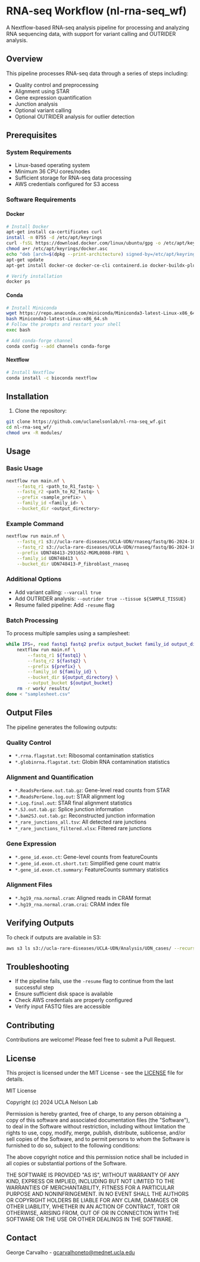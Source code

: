 # RNA-seq Workflow (nl-rna-seq_wf)

A Nextflow-based RNA-seq analysis pipeline for processing and analyzing RNA sequencing data, with support for variant calling and OUTRIDER analysis.

## Overview

This pipeline processes RNA-seq data through a series of steps including:
- Quality control and preprocessing
- Alignment using STAR
- Gene expression quantification
- Junction analysis
- Optional variant calling
- Optional OUTRIDER analysis for outlier detection

## Prerequisites

### System Requirements
- Linux-based operating system
- Minimum 36 CPU cores/nodes
- Sufficient storage for RNA-seq data processing
- AWS credentials configured for S3 access

### Software Requirements

#### Docker
```bash
# Install Docker
apt-get install ca-certificates curl
install -m 0755 -d /etc/apt/keyrings
curl -fsSL https://download.docker.com/linux/ubuntu/gpg -o /etc/apt/keyrings/docker.asc
chmod a+r /etc/apt/keyrings/docker.asc
echo "deb [arch=$(dpkg --print-architecture) signed-by=/etc/apt/keyrings/docker.asc] https://download.docker.com/linux/ubuntu $(. /etc/os-release && echo "$VERSION_CODENAME") stable" | tee /etc/apt/sources.list.d/docker.list > /dev/null
apt-get update
apt-get install docker-ce docker-ce-cli containerd.io docker-buildx-plugin docker-compose-plugin

# Verify installation
docker ps
```

#### Conda
```bash
# Install Miniconda
wget https://repo.anaconda.com/miniconda/Miniconda3-latest-Linux-x86_64.sh
bash Miniconda3-latest-Linux-x86_64.sh
# Follow the prompts and restart your shell
exec bash

# Add conda-forge channel
conda config --add channels conda-forge
```

#### Nextflow
```bash
# Install Nextflow
conda install -c bioconda nextflow
```

## Installation

1. Clone the repository:
```bash
git clone https://github.com/uclanelsonlab/nl-rna-seq_wf.git
cd nl-rna-seq_wf/
chmod u+x -R modules/
```

## Usage

### Basic Usage
```bash
nextflow run main.nf \
    --fastq_r1 <path_to_R1_fastq> \
    --fastq_r2 <path_to_R2_fastq> \
    --prefix <sample_prefix> \
    --family_id <family_id> \
    --bucket_dir <output_directory>
```

### Example Command
```bash
nextflow run main.nf \
    --fastq_r1 s3://ucla-rare-diseases/UCLA-UDN/rnaseq/fastq/BG-2024-10-15/UDN748413-2931652-MGML0088-FBR1-R1_001.fastq.gz \
    --fastq_r2 s3://ucla-rare-diseases/UCLA-UDN/rnaseq/fastq/BG-2024-10-15/UDN748413-2931652-MGML0088-FBR1-R2_001.fastq.gz \
    --prefix UDN748413-2931652-MGML0088-FBR1 \
    --family_id UDN748413 \
    --bucket_dir UDN748413-P_fibroblast_rnaseq
```

### Additional Options
- Add variant calling: `--varcall true`
- Add OUTRIDER analysis: `--outrider true --tissue ${SAMPLE_TISSUE}`
- Resume failed pipeline: Add `-resume` flag

### Batch Processing
To process multiple samples using a samplesheet:
```bash
while IFS=, read fastq1 fastq2 prefix output_bucket family_id output_directory; do
    nextflow run main.nf \
        --fastq_r1 ${fastq1} \
        --fastq_r2 ${fastq2} \
        --prefix ${prefix} \
        --family_id ${family_id} \
        --bucket_dir ${output_directory} \
        --output_bucket ${output_bucket}
    rm -r work/ results/
done < "samplesheet.csv"
```

## Output Files

The pipeline generates the following outputs:

### Quality Control
- `*.rrna.flagstat.txt`: Ribosomal contamination statistics
- `*.globinrna.flagstat.txt`: Globin RNA contamination statistics

### Alignment and Quantification
- `*.ReadsPerGene.out.tab.gz`: Gene-level read counts from STAR
- `*.ReadsPerGene.log.out`: STAR alignment log
- `*.Log.final.out`: STAR final alignment statistics
- `*.SJ.out.tab.gz`: Splice junction information
- `*.bam2SJ.out.tab.gz`: Reconstructed junction information
- `*_rare_junctions_all.tsv`: All detected rare junctions
- `*_rare_junctions_filtered.xlsx`: Filtered rare junctions

### Gene Expression
- `*.gene_id.exon.ct`: Gene-level counts from featureCounts
- `*.gene_id.exon.ct.short.txt`: Simplified gene count matrix
- `*.gene_id.exon.ct.summary`: FeatureCounts summary statistics

### Alignment Files
- `*.hg19_rna.normal.cram`: Aligned reads in CRAM format
- `*.hg19_rna.normal.cram.crai`: CRAM index file

## Verifying Outputs

To check if outputs are available in S3:
```bash
aws s3 ls s3://ucla-rare-diseases/UCLA-UDN/Analysis/UDN_cases/ --recursive | grep <your_sample_id>
```

## Troubleshooting

- If the pipeline fails, use the `-resume` flag to continue from the last successful step
- Ensure sufficient disk space is available
- Check AWS credentials are properly configured
- Verify input FASTQ files are accessible

## Contributing

Contributions are welcome! Please feel free to submit a Pull Request.

## License

This project is licensed under the MIT License - see the [LICENSE](LICENSE) file for details.

MIT License

Copyright (c) 2024 UCLA Nelson Lab

Permission is hereby granted, free of charge, to any person obtaining a copy
of this software and associated documentation files (the "Software"), to deal
in the Software without restriction, including without limitation the rights
to use, copy, modify, merge, publish, distribute, sublicense, and/or sell
copies of the Software, and to permit persons to whom the Software is
furnished to do so, subject to the following conditions:

The above copyright notice and this permission notice shall be included in all
copies or substantial portions of the Software.

THE SOFTWARE IS PROVIDED "AS IS", WITHOUT WARRANTY OF ANY KIND, EXPRESS OR
IMPLIED, INCLUDING BUT NOT LIMITED TO THE WARRANTIES OF MERCHANTABILITY,
FITNESS FOR A PARTICULAR PURPOSE AND NONINFRINGEMENT. IN NO EVENT SHALL THE
AUTHORS OR COPYRIGHT HOLDERS BE LIABLE FOR ANY CLAIM, DAMAGES OR OTHER
LIABILITY, WHETHER IN AN ACTION OF CONTRACT, TORT OR OTHERWISE, ARISING FROM,
OUT OF OR IN CONNECTION WITH THE SOFTWARE OR THE USE OR OTHER DEALINGS IN THE
SOFTWARE.

## Contact

George Carvalho - gcarvalhoneto@mednet.ucla.edu
